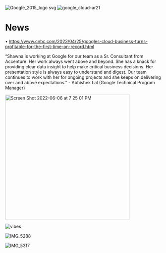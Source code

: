 ![Google_2015_logo svg](https://user-images.githubusercontent.com/19508013/165827670-b848ea0e-2596-4b9f-b3bc-97f5d990cdf8.png)
![google_cloud-ar21](https://user-images.githubusercontent.com/19508013/165650553-d0f98982-d8ac-4740-8a25-51bbfad65ae6.png)

# News
• https://www.cnbc.com/2023/04/25/googles-cloud-business-turns-profitable-for-the-first-time-on-record.html

“Shawna is working at Google for our team as a Sr. Consultant from Accenture. Her work always went above and beyond. She has a knack for providing clear data insight to help make critical business decisions. Her presentation style is always easy to understand and digest. Our team continues to work with her for ongoing projects and she keeps on delivering over and above expectations.” - Abhishek Lal (Google Technical Program Manager)

<img width="403" alt="Screen Shot 2022-06-06 at 7 25 01 PM" src="https://user-images.githubusercontent.com/19508013/172282411-9b23f546-2daa-4bcf-adcd-1707ff51a416.png">

![vibes](https://user-images.githubusercontent.com/19508013/182675040-750d4d80-0c83-46f6-86c4-e916f8774ee5.jpg)

![IMG_5288](https://user-images.githubusercontent.com/19508013/166152513-3b91a868-fa4d-452d-bd42-3ae15b11b8a9.jpeg)

![IMG_5317](https://user-images.githubusercontent.com/19508013/166404852-e1936aca-e46e-47ec-9283-147500e8980c.jpeg)
